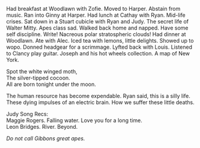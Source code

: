 Had breakfast at Woodlawn with Zofie. Moved to Harper. Abstain from music. Ran into Ginny at Harper. Had lunch at Cathay with Ryan. Mid-life crises. Sat down in a Stuart cubicle with Ryan and Judy. The secret life of Walter Mitty. Apes class sad. Walked back home and napped. Have some self discipline. Write\! Nacreous polar stratospheric clouds\! Had dinner at Woodlawn. Ate with Alec. Iced tea with lemons, little delights. Showed up to wopo. Donned headgear for a scrimmage. Lyfted back with Louis. Listened to Clancy play guitar. Joseph and his hot wheels collection. A map of New York.

Spot the white winged moth,  
The silver-tipped cocoon.   
All are born tonight under the moon.

The human resource has become expendable. Ryan said, this is a silly life.   
These dying impulses of an electric brain. How we suffer these little deaths. 

Judy Song Recs:  
Maggie Rogers. Falling water. Love you for a long time.  
Leon Bridges. River. Beyond. 

*Do not call Gibbons great apes.*

